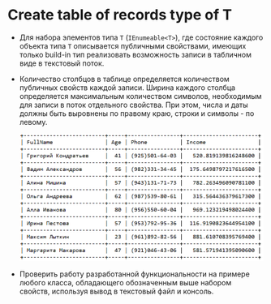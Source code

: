 # Create table of records type of T

- Для набора элементов типа `T` (`IEnumeable<T>`), где состояние каждого объекта типа `T` описывается публичными свойствами, имеющих только build-in тип реализовать возможность записи  в табличном виде  в текстовый поток.
- Количество столбцов в таблице определяется количеством публичных свойств каждой записи. Ширина каждого столбца определяется максимальным количеством символов,  необходимым для записи в поток отдельного свойства. При этом, числа  и даты должны быть выровнены по правому краю, строки и символы - по левому. 


    ![](/Records.png)


- Проверить работу разработанной функциональности на примере любого класса, обладающего обозначенным выше набором свойств, используя вывод в текстовый файл и консоль.
